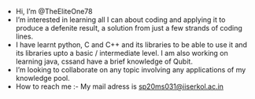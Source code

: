 - Hi, I’m @TheEliteOne78
- I’m interested in learning all I can about coding and applying it to produce a defenite result, a solution from just a few strands of coding lines.
- I have learnt python, C and C++ and its libraries to be able to use it and its libraries upto a basic / intermediate level. I am also working on learning java, cssand have a brief knowledge of Qubit.
- I’m looking to collaborate on any topic involving any applications of my knowledge pool.
- How to reach me :- My mail adress is sp20ms031@iiserkol.ac.in

<!---
TheEliteOne78/TheEliteOne78 is a ✨ special ✨ repository because its `README.md` (this file) appears on your GitHub profile.
You can click the Preview link to take a look at your changes.
--->
